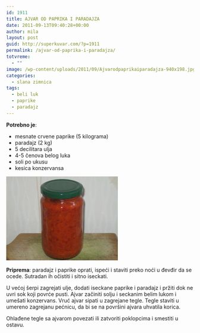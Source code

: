 ```yaml
---
id: 1911
title: AJVAR OD PAPRIKA I PARADAJZA
date: 2011-09-13T09:40:28+00:00
author: mila
layout: post
guid: http://superkuvar.com/?p=1911
permalink: /ajvar-od-paprika-i-paradajza/
totvreme:
  - ""
image: /wp-content/uploads/2011/09/Ajvarodpaprikaiparadajza-940x198.jpg
categories:
  - slana zimnica
tags:
  - beli luk
  - paprike
  - paradajz
---
```

**Potrebno je**:

  * mesnate crvene paprike (5 kilograma)
  * paradajz (2 kg)
  * 5 decilitara ulja
  * 4-5 čenova belog luka
  * soli po ukusu
  * kesica konzervansa

<img class="alignnone size-medium wp-image-4166" title="Ajvarodpaprikaiparadajza" src="/wp-content/uploads/2011/09/Ajvarodpaprikaiparadajza-1024x768.jpg" alt="" width="300" height="225" /> 

**Priprema**: paradajz i paprike oprati, ispeći i staviti preko noći u đevđir da se ocede. Sutradan ih očistiti i sitno iseckati.

U većoj šerpi zagrejati ulje, dodati iseckane paprike i paradajz i pržiti dok ne uvri sok koji povrće pusti. Ajvar začiniti solju i seckanim belim lukom i umešati konzervans. Vruć ajvar sipati u zagrejane tegle. Tegle staviti u umereno zagrejanu pećnicu, da bi se na površini ajvara uhvatila korica.

Ohlađene tegle sa ajvarom povezati ili zatvoriti poklopcima i smestiti u ostavu.